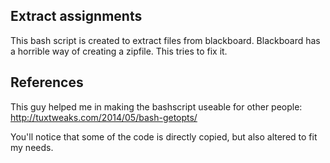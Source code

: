 ## Extract assignments
This bash script is created to extract files from blackboard. Blackboard has a
horrible way of creating a zipfile. This tries to fix it.

## References
This guy helped me in making the bashscript useable for other people:
http://tuxtweaks.com/2014/05/bash-getopts/

You'll notice that some of the code is directly copied, but also altered to fit
my needs.

